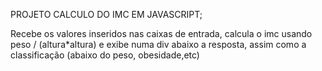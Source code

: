 PROJETO CALCULO DO IMC EM JAVASCRIPT;

Recebe os valores inseridos nas caixas de entrada, calcula o imc usando peso / (altura*altura) e exibe numa div abaixo a resposta, assim como a classificação (abaixo do peso, obesidade,etc)
